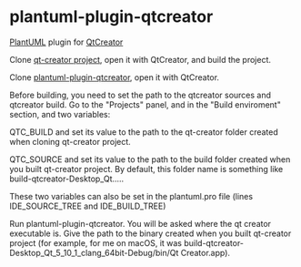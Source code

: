 # plantuml-plugin-qtcreator
[PlantUML](http://plantuml.com/) plugin for [QtCreator](https://github.com/qt-creator/qt-creator)

Clone [qt-creator project](https://github.com/qt-creator/qt-creator), open it with QtCreator, and build the project.

Clone [plantuml-plugin-qtcreator](http://plantuml.com/), open it with QtCreator.

Before building, you need to set the path to the qtcreator sources and qtcreator build. Go to the "Projects" panel, and in the "Build enviroment" section, and two variables:

QTC_BUILD and set its value to the path to the qt-creator folder created when cloning qt-creator project.

QTC_SOURCE and set its value to the path to the build folder created when you built qt-creator project. By default, this folder name is something like build-qtcreator-Desktop_Qt.....

These two variables can also be set in the plantuml.pro file (lines IDE_SOURCE_TREE and IDE_BUILD_TREE)

Run plantuml-plugin-qtcreator. You will be asked where the qt creator executable is. Give the path to the binary created when you built qt-creator project (for example, for me on macOS, it was build-qtcreator-Desktop_Qt_5_10_1_clang_64bit-Debug/bin/Qt Creator.app).

